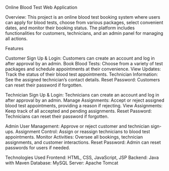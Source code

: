 Online Blood Test Web Application

Overview:
This project is an online blood test booking system where users can apply for blood tests, choose from various packages, select convenient dates, and monitor their booking status. The platform includes functionalities for customers, technicians, and an admin panel for managing all actions.

Features

Customer
Sign Up & Login: Customers can create an account and log in after approval by an admin.
Book Blood Tests: Choose from a variety of test packages and schedule appointments at their convenience.
View Updates: Track the status of their blood test appointments.
Technician Information: See the assigned technician’s contact details.
Reset Password: Customers can reset their password if forgotten.

Technician
Sign Up & Login: Technicians can create an account and log in after approval by an admin.
Manage Assignments: Accept or reject assigned blood test appointments, providing a reason if rejecting.
View Assignments: Keep track of all accepted and pending assignments.
Reset Password: Technicians can reset their password if forgotten.

Admin
User Management: Approve or reject customer and technician sign-ups.
Assignment Control: Assign or reassign technicians to blood test appointments.
Monitor Activities: Oversee all bookings, technician assignments, and customer interactions.
Reset Password: Admin can reset passwords for users if needed.

Technologies Used
Frontend: HTML, CSS, JavaScript, JSP
Backend: Java with Maven
Database: MySQL
Server: Apache Tomcat
